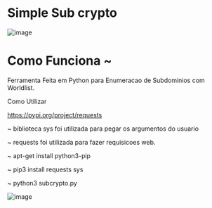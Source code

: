 # Simple Sub crypto


  ![image](https://user-images.githubusercontent.com/104122295/164391126-c1fade44-acb7-4d15-b345-3564e034849f.png)


  
# Como Funciona ~
Ferramenta Feita em Python para Enumeracao de Subdominios com Worldlist.

Como Utilizar

https://pypi.org/project/requests

~ biblioteca sys foi utilizada para pegar os argumentos do usuario

~ requests foi utilizada para fazer requisicoes web.

~ apt-get install python3-pip 

~ pip3 install requests sys

~ python3 subcrypto.py <dominio> <wordlist>
  
  ![image](https://user-images.githubusercontent.com/104122295/164391221-e6038af3-791d-4b9a-8a3d-41b2b192bf92.png)
